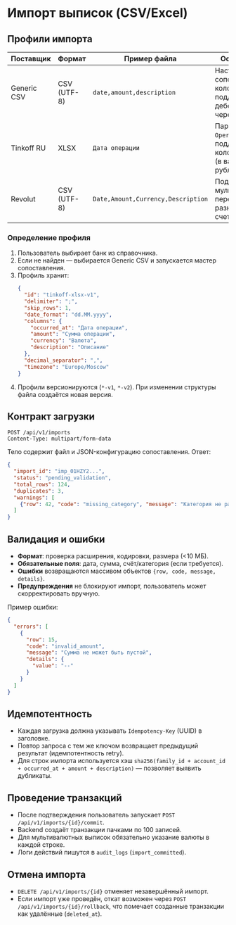 # Импорт выписок (CSV/Excel)

## Профили импорта
| Поставщик | Формат | Пример файла | Особенности |
|-----------|--------|--------------|-------------|
| Generic CSV | CSV (UTF-8) | `date,amount,description` | Настраиваемое сопоставление колонок, поддержка дебет/кредит через знак. |
| Tinkoff RU | XLSX | `Дата операции` | Парсинг листа `Operations`, поддержка двух колонок суммы (в валюте и в рублях). |
| Revolut | CSV (UTF-8) | `Date,Amount,Currency,Description` | Поддержка мультивалютных переводов, разнесение по счетам. |

### Определение профиля
1. Пользователь выбирает банк из справочника.
2. Если не найден — выбирается Generic CSV и запускается мастер сопоставления.
3. Профиль хранит:
   ```json
   {
     "id": "tinkoff-xlsx-v1",
     "delimiter": ";",
     "skip_rows": 1,
     "date_format": "dd.MM.yyyy",
     "columns": {
       "occurred_at": "Дата операции",
       "amount": "Сумма операции",
       "currency": "Валюта",
       "description": "Описание"
     },
     "decimal_separator": ",",
     "timezone": "Europe/Moscow"
   }
   ```
4. Профили версионируются (`*-v1`, `*-v2`). При изменении структуры файла создаётся новая версия.

## Контракт загрузки
```http
POST /api/v1/imports
Content-Type: multipart/form-data
```
Тело содержит файл и JSON-конфигурацию сопоставления. Ответ:
```json
{
  "import_id": "imp_01HZY2...",
  "status": "pending_validation",
  "total_rows": 124,
  "duplicates": 3,
  "warnings": [
    {"row": 42, "code": "missing_category", "message": "Категория не распознана"}
  ]
}
```

## Валидация и ошибки
- **Формат**: проверка расширения, кодировки, размера (<10 МБ).
- **Обязательные поля**: дата, сумма, счёт/категория (если требуется).
- **Ошибки** возвращаются массивом объектов `{row, code, message, details}`.
- **Предупреждения** не блокируют импорт, пользователь может скорректировать вручную.

Пример ошибки:
```json
{
  "errors": [
    {
      "row": 15,
      "code": "invalid_amount",
      "message": "Сумма не может быть пустой",
      "details": {
        "value": "--"
      }
    }
  ]
}
```

## Идемпотентность
- Каждая загрузка должна указывать `Idempotency-Key` (UUID) в заголовке.
- Повтор запроса с тем же ключом возвращает предыдущий результат (идемпотентность retry).
- Для строк импорта используется хэш `sha256(family_id + account_id + occurred_at + amount + description)` — позволяет выявить дубликаты.

## Проведение транзакций
- После подтверждения пользователь запускает `POST /api/v1/imports/{id}/commit`.
- Backend создаёт транзакции пачками по 100 записей.
- Для мультивалютных выписок обязательно указание валюты в каждой строке.
- Логи действий пишутся в `audit_logs` (`import_committed`).

## Отмена импорта
- `DELETE /api/v1/imports/{id}` отменяет незавершённый импорт.
- Если импорт уже проведён, откат возможен через `POST /api/v1/imports/{id}/rollback`, что помечает созданные транзакции как удалённые (`deleted_at`).

